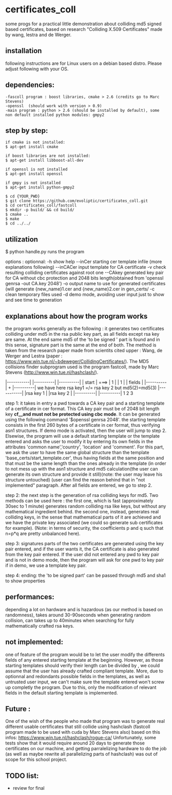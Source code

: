 # certificates_coll
some progs for a practical little demonstration about colliding md5 signed based certificates, based on research "Colliding X.509 Certificates" made by wang, lestra and de Werger.

installation
------------
following instructions are for Linux users on a debian based distro. Please adjust following with your OS.

  dependencies:
  -------------
	-fascoll program : boost libraries, cmake > 2.6 (credits go to Marc Stevens)
	-openssl  (should work with version > 0.9)
	-main program : python > 2.6 (should be installed by default), some non default installed python modules: gmpy2

  step by step:
  -------------
	if cmake is not installed:
	$ apt-get install cmake

	if boost libraries are not installed:
	$ apt-get install libboost-all-dev

	if openssl is not installed
	$ apt-get install openssl

	if gmpy is not installed
	$ apt-get install python-gmpy2
	
	$ cd {YOUR_PWD}
	$ git clone https://github.com/evoliptic/certificates_coll.git
	$ cd certificates_coll/fastcoll
	$ mkdir -p build/ && cd build/
	$ cmake ..
	$ make
	$ cd ../../




utilization
-----------
  $ python handle.py runs the program

  options :
	optionnal:
	  -h show help
	  --inCer starting cer template infile (more explanations following)
	  --inCACer input template for CA certificate
	  -v check resulting colliding certificates against root one
	  --CAkey generated key pair for CA without cbc protection and 2048 bits length(obtained from 'openssl genrsa -out CA.key 2048')
	  -o output name to use for generated certificates (will generate {new_name}1.cer and {new_name}2.cer in gen_certs/
	  -c clean temporary files used
	  -d demo mode, avoiding user input just to show and see time to generation



explanations about how the program works
----------------------------------------
the program works generally as the following :
it generates two certificates colliding under md5 in the rsa public key part, as all fields except rsa key are same. At the end same md5 of the 'to be signed ' part is found and in this sense, signature part is the same at the end of both. The method is taken from the research paper made from scientits cited upper : Wang, de Werger and Lestra (paper : https://www.win.tue.nl/~bdeweger/CollidingCertificates/). The MD5 collisions finder subprogram used is the program fastcoll, made by Marc Stevens (http://www.win.tue.nl/hashclash/).


|-----------|      |----------|    |----------|
| start     | ===> |     1    |    |     1    |
| fields    |      |----------|  + |----------|            we have here rsa key1 =/= rsa key 2 but md5(2)=md5(3)
|-----------|      |rsa key 1 |    |rsa key 2 |
                   |----------|    |----------|
     1                  2               3

step 1:
it takes in entry a pwd towards a CA key pair and a starting template of a certificate in cer format.
This CA key pair must be of 2048 bit length key __cf__and must not be protected using cbc mode__. It can be generated using the following command '$openssl genrsa 2048'.
the starting template consists in the first 260 bytes of a certificate in cer format, thus verifying asn1 structures.
If demo mode is activated, then the user will jump to step 2. Elsewise, the program will use a default starting template or the template entered and asks the user to modify it by entering its own fields in the attributes 'common name','country', 'location' and 'comment'. For this part, we ask the user to have the same global structure than the template 'base_certs/start_template.cer', thus having fields at the same position and that must be the same length than the ones already in the template (in order to not mess up with the asn1 structure and md5 calculation(the user can generate its own structure and provide it still)(note: the user may leave his structure untouched) (user can find the reason behind that in "not implemented" paragraph.
After all fields are entered, we go to step 2.

step 2:
the next step is the generation of rsa colliding keys for md5. Two methods can be used here :
the first one, which is fast (approximately 30sec to 1 minute) generates random colliding rsa like keys, but without any mathematical ingredient behind.
the second one, instead, generates real colliding keys, in the sense that mathematical parts of it are achieved and we have the private key associated (we could so generate sub certificates for example). (Note: in terms of security, the coefficients p and q such that n=p*q are pretty unbalanced here).

step 3:
signatures parts of the two certificates are generated using the key pair entered, and if the user wants it, the CA certificate is also generated from the key pair entered. If the user did not entered any pwd to key pair and is not in demo mode, then the program will ask for one pwd to key pair if in demo, we use a template key pair.

step 4:
ending: the 'to be signed part' can be passed through md5 and sha1 to show properties

performances:
-------------
depending a lot on hardware and is hazardous (as our method is based on randomness), takes around 30-90seconds when generating random collision, can takes up to 40minutes when searching for fully mathematically crafted rsa keys.


not implemented:
----------------
one of feature of the program would be to let the user modify the differents fields of any entered starting template at the beginning. However, as those starting templates should verify their length can be divided by , we could assume that the user has already crafted compliant template. More, due to optionnal and redondants possible fields in the templates, as well as untrusted user input, we can't make sure the template entered won't screw up completly the program. Due to this, only the modification of relevant fields in the default starting template is implemented.


Future :
--------
One of the wish of the people who made that program was to generate real different usable certificates that still collide using hashclash (fastcoll program made to be used with cuda by Marc Stevens also) based on this infos: https://www.win.tue.nl/hashclash/rogue-ca/
Unfortunately, some tests show that it would require around 20 days to generate those certificates on our machine, and getting parralelizing hardware to do the job (as well as maybe rewrite all parallelizing parts of hashclash) was out of scope for this school project.



TODO list:
----------
- review for final

